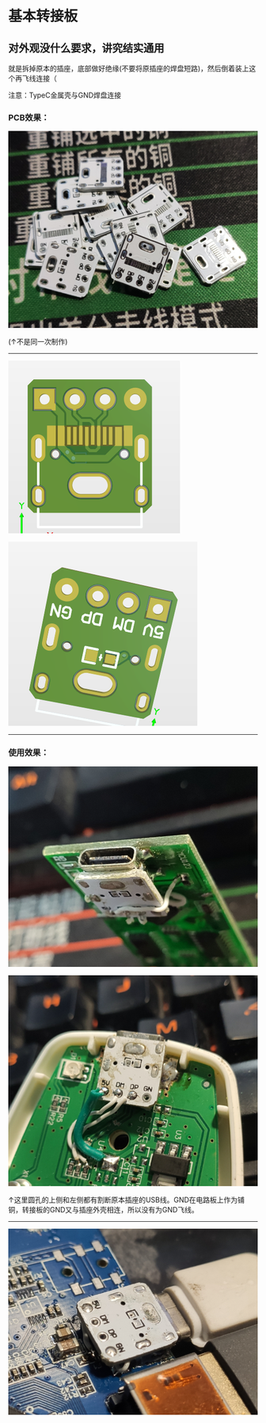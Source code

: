 # 基本转接板

## 对外观没什么要求，讲究结实通用

就是拆掉原本的插座，底部做好绝缘(不要将原插座的焊盘短路)，然后倒着装上这个再飞线连接（

注意：TypeC金属壳与GND焊盘连接

### PCB效果：

![avatar](./Pic/PCB_0.png)

(↑不是同一次制作)

--- 
 
![avatar](./Pic/3D_1.png)

![avatar](./Pic/3D_2.png)

--- 

### 使用效果：

![avatar](./Pic/PCB_1.png)


![avatar](./Pic/PCB_2.png)

↑这里圆孔的上侧和左侧都有割断原本插座的USB线。GND在电路板上作为铺铜，转接板的GND又与插座外壳相连，所以没有为GND飞线。

--- 

![avatar](./Pic/PCB_3.png)
